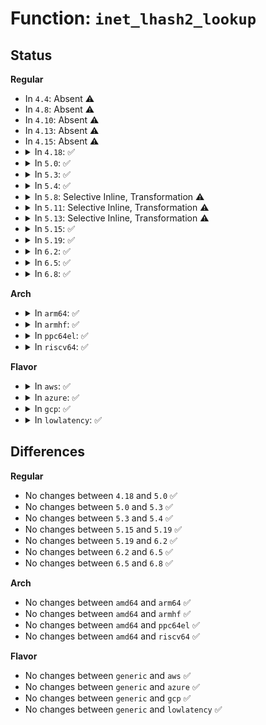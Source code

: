 # Function: <code>inet_lhash2_lookup</code>

## Status
<b>Regular</b>
<ul>
<li>
In <code>4.4</code>: Absent ⚠️
</li>
<li>
In <code>4.8</code>: Absent ⚠️
</li>
<li>
In <code>4.10</code>: Absent ⚠️
</li>
<li>
In <code>4.13</code>: Absent ⚠️
</li>
<li>
In <code>4.15</code>: Absent ⚠️
</li>
<li>
<details>
<summary>In <code>4.18</code>: ✅</summary>

```c
struct sock *inet_lhash2_lookup(struct net *net, struct inet_listen_hashbucket *ilb2, struct sk_buff *skb, int doff, const __be32 saddr, __be16 sport, const __be32 daddr, const short unsigned int hnum, const int dif, const int sdif);
```

**Collision:** Unique Static

**Inline:** No

**Transformation:** False

**Instances:**

```
In net/ipv4/inet_hashtables.c (ffffffff818f1a20)
Location: net/ipv4/inet_hashtables.c:265
Inline: False
Direct callers:
  - net/ipv4/inet_hashtables.c:__inet_lookup_listener
  - net/ipv4/inet_hashtables.c:__inet_lookup_listener
```
**Symbols:**

```
ffffffff818f1a20-ffffffff818f1b92: inet_lhash2_lookup (STB_LOCAL)
```
</details>
</li>
<li>
<details>
<summary>In <code>5.0</code>: ✅</summary>

```c
struct sock *inet_lhash2_lookup(struct net *net, struct inet_listen_hashbucket *ilb2, struct sk_buff *skb, int doff, const __be32 saddr, __be16 sport, const __be32 daddr, const short unsigned int hnum, const int dif, const int sdif);
```

**Collision:** Unique Static

**Inline:** No

**Transformation:** False

**Instances:**

```
In net/ipv4/inet_hashtables.c (ffffffff8191f600)
Location: net/ipv4/inet_hashtables.c:261
Inline: False
Direct callers:
  - net/ipv4/inet_hashtables.c:__inet_lookup_listener
  - net/ipv4/inet_hashtables.c:__inet_lookup_listener
```
**Symbols:**

```
ffffffff8191f600-ffffffff8191f74b: inet_lhash2_lookup (STB_LOCAL)
```
</details>
</li>
<li>
<details>
<summary>In <code>5.3</code>: ✅</summary>

```c
struct sock *inet_lhash2_lookup(struct net *net, struct inet_listen_hashbucket *ilb2, struct sk_buff *skb, int doff, const __be32 saddr, __be16 sport, const __be32 daddr, const short unsigned int hnum, const int dif, const int sdif);
```

**Collision:** Unique Static

**Inline:** No

**Transformation:** False

**Instances:**

```
In net/ipv4/inet_hashtables.c (ffffffff81981f60)
Location: net/ipv4/inet_hashtables.c:257
Inline: False
Direct callers:
  - net/ipv4/inet_hashtables.c:__inet_lookup_listener
  - net/ipv4/inet_hashtables.c:__inet_lookup_listener
```
**Symbols:**

```
ffffffff81981f60-ffffffff819820b3: inet_lhash2_lookup (STB_LOCAL)
```
</details>
</li>
<li>
<details>
<summary>In <code>5.4</code>: ✅</summary>

```c
struct sock *inet_lhash2_lookup(struct net *net, struct inet_listen_hashbucket *ilb2, struct sk_buff *skb, int doff, const __be32 saddr, __be16 sport, const __be32 daddr, const short unsigned int hnum, const int dif, const int sdif);
```

**Collision:** Unique Static

**Inline:** No

**Transformation:** False

**Instances:**

```
In net/ipv4/inet_hashtables.c (ffffffff819b87c0)
Location: net/ipv4/inet_hashtables.c:257
Inline: False
Direct callers:
  - net/ipv4/inet_hashtables.c:__inet_lookup_listener
  - net/ipv4/inet_hashtables.c:__inet_lookup_listener
```
**Symbols:**

```
ffffffff819b87c0-ffffffff819b8915: inet_lhash2_lookup (STB_LOCAL)
```
</details>
</li>
<li>
<details>
<summary>In <code>5.8</code>: Selective Inline, Transformation ⚠️</summary>

**Collision:** Unique Static

**Inline:** Selective

**Transformation:** True

**Instances:**

```
In net/ipv4/inet_hashtables.c (ffffffff81aa33d0)
Location: net/ipv4/inet_hashtables.c:258
Inline: True
Direct callers:
  - net/ipv4/inet_hashtables.c:__inet_lookup_listener
  - net/ipv4/inet_hashtables.c:__inet_lookup_listener
```
**Symbols:**

```
ffffffff81aa33d0-ffffffff81aa3531: inet_lhash2_lookup.isra.0 (STB_LOCAL)
```
</details>
</li>
<li>
<details>
<summary>In <code>5.11</code>: Selective Inline, Transformation ⚠️</summary>

**Collision:** Unique Static

**Inline:** Selective

**Transformation:** True

**Instances:**

```
In net/ipv4/inet_hashtables.c (ffffffff81aad900)
Location: net/ipv4/inet_hashtables.c:276
Inline: True
Direct callers:
  - net/ipv4/inet_hashtables.c:__inet_lookup_listener
  - net/ipv4/inet_hashtables.c:__inet_lookup_listener
```
**Symbols:**

```
ffffffff81aad900-ffffffff81aada69: inet_lhash2_lookup.isra.0 (STB_LOCAL)
```
</details>
</li>
<li>
<details>
<summary>In <code>5.13</code>: Selective Inline, Transformation ⚠️</summary>

**Collision:** Unique Static

**Inline:** Selective

**Transformation:** True

**Instances:**

```
In net/ipv4/inet_hashtables.c (ffffffff81a989c0)
Location: net/ipv4/inet_hashtables.c:276
Inline: True
Direct callers:
  - net/ipv4/inet_hashtables.c:__inet_lookup_listener
  - net/ipv4/inet_hashtables.c:__inet_lookup_listener
```
**Symbols:**

```
ffffffff81a989c0-ffffffff81a98b2e: inet_lhash2_lookup.isra.0 (STB_LOCAL)
```
</details>
</li>
<li>
<details>
<summary>In <code>5.15</code>: ✅</summary>

```c
struct sock *inet_lhash2_lookup(struct net *net, struct inet_listen_hashbucket *ilb2, struct sk_buff *skb, int doff, const __be32 saddr, __be16 sport, const __be32 daddr, const short unsigned int hnum, const int dif, const int sdif);
```

**Collision:** Unique Static

**Inline:** No

**Transformation:** False

**Instances:**

```
In net/ipv4/inet_hashtables.c (ffffffff81b53ea0)
Location: net/ipv4/inet_hashtables.c:278
Inline: False
Direct callers:
  - net/ipv4/inet_hashtables.c:__inet_lookup_listener
  - net/ipv4/inet_hashtables.c:__inet_lookup_listener
```
**Symbols:**

```
ffffffff81b53ea0-ffffffff81b5400a: inet_lhash2_lookup (STB_LOCAL)
```
</details>
</li>
<li>
<details>
<summary>In <code>5.19</code>: ✅</summary>

```c
struct sock *inet_lhash2_lookup(struct net *net, struct inet_listen_hashbucket *ilb2, struct sk_buff *skb, int doff, const __be32 saddr, __be16 sport, const __be32 daddr, const short unsigned int hnum, const int dif, const int sdif);
```

**Collision:** Unique Static

**Inline:** No

**Transformation:** False

**Instances:**

```
In net/ipv4/inet_hashtables.c (ffffffff81ce1dc0)
Location: net/ipv4/inet_hashtables.c:242
Inline: False
Direct callers:
  - net/ipv4/inet_hashtables.c:__inet_lookup_listener
  - net/ipv4/inet_hashtables.c:__inet_lookup_listener
```
**Symbols:**

```
ffffffff81ce1dc0-ffffffff81ce1f1e: inet_lhash2_lookup (STB_LOCAL)
```
</details>
</li>
<li>
<details>
<summary>In <code>6.2</code>: ✅</summary>

```c
struct sock *inet_lhash2_lookup(struct net *net, struct inet_listen_hashbucket *ilb2, struct sk_buff *skb, int doff, const __be32 saddr, __be16 sport, const __be32 daddr, const short unsigned int hnum, const int dif, const int sdif);
```

**Collision:** Unique Static

**Inline:** No

**Transformation:** False

**Instances:**

```
In net/ipv4/inet_hashtables.c (ffffffff81ea2fa0)
Location: net/ipv4/inet_hashtables.c:358
Inline: False
Direct callers:
  - net/ipv4/inet_hashtables.c:__inet_lookup_listener
  - net/ipv4/inet_hashtables.c:__inet_lookup_listener
```
**Symbols:**

```
ffffffff81ea2fa0-ffffffff81ea30fe: inet_lhash2_lookup (STB_LOCAL)
```
</details>
</li>
<li>
<details>
<summary>In <code>6.5</code>: ✅</summary>

```c
struct sock *inet_lhash2_lookup(struct net *net, struct inet_listen_hashbucket *ilb2, struct sk_buff *skb, int doff, const __be32 saddr, __be16 sport, const __be32 daddr, const short unsigned int hnum, const int dif, const int sdif);
```

**Collision:** Unique Static

**Inline:** No

**Transformation:** False

**Instances:**

```
In net/ipv4/inet_hashtables.c (ffffffff81f017d0)
Location: net/ipv4/inet_hashtables.c:358
Inline: False
Direct callers:
  - net/ipv4/inet_hashtables.c:__inet_lookup_listener
  - net/ipv4/inet_hashtables.c:__inet_lookup_listener
```
**Symbols:**

```
ffffffff81f017d0-ffffffff81f01931: inet_lhash2_lookup (STB_LOCAL)
```
</details>
</li>
<li>
<details>
<summary>In <code>6.8</code>: ✅</summary>

```c
struct sock *inet_lhash2_lookup(struct net *net, struct inet_listen_hashbucket *ilb2, struct sk_buff *skb, int doff, const __be32 saddr, __be16 sport, const __be32 daddr, const short unsigned int hnum, const int dif, const int sdif);
```

**Collision:** Unique Static

**Inline:** No

**Transformation:** False

**Instances:**

```
In net/ipv4/inet_hashtables.c (ffffffff81fc5b20)
Location: net/ipv4/inet_hashtables.c:378
Inline: False
Direct callers:
  - net/ipv4/inet_hashtables.c:__inet_lookup_listener
  - net/ipv4/inet_hashtables.c:__inet_lookup_listener
```
**Symbols:**

```
ffffffff81fc5b20-ffffffff81fc5c79: inet_lhash2_lookup (STB_LOCAL)
```
</details>
</li>
</ul>
<b>Arch</b>
<ul>
<li>
<details>
<summary>In <code>arm64</code>: ✅</summary>

```c
struct sock *inet_lhash2_lookup(struct net *net, struct inet_listen_hashbucket *ilb2, struct sk_buff *skb, int doff, const __be32 saddr, __be16 sport, const __be32 daddr, const short unsigned int hnum, const int dif, const int sdif);
```

**Collision:** Unique Static

**Inline:** No

**Transformation:** False

**Instances:**

```
In net/ipv4/inet_hashtables.c (ffff800010c69c18)
Location: net/ipv4/inet_hashtables.c:257
Inline: False
Direct callers:
  - net/ipv4/inet_hashtables.c:__inet_lookup_listener
  - net/ipv4/inet_hashtables.c:__inet_lookup_listener
```
**Symbols:**

```
ffff800010c69c18-ffff800010c69da4: inet_lhash2_lookup (STB_LOCAL)
```
</details>
</li>
<li>
<details>
<summary>In <code>armhf</code>: ✅</summary>

```c
struct sock *inet_lhash2_lookup(struct net *net, struct inet_listen_hashbucket *ilb2, struct sk_buff *skb, int doff, const __be32 saddr, __be16 sport, const __be32 daddr, const short unsigned int hnum, const int dif, const int sdif);
```

**Collision:** Unique Static

**Inline:** No

**Transformation:** False

**Instances:**

```
In net/ipv4/inet_hashtables.c (c0d78edc)
Location: net/ipv4/inet_hashtables.c:257
Inline: False
Direct callers:
  - net/ipv4/inet_hashtables.c:__inet_lookup_listener
  - net/ipv4/inet_hashtables.c:__inet_lookup_listener
```
**Symbols:**

```
c0d78edc-c0d7904c: inet_lhash2_lookup (STB_LOCAL)
```
</details>
</li>
<li>
<details>
<summary>In <code>ppc64el</code>: ✅</summary>

```c
struct sock *inet_lhash2_lookup(struct net *net, struct inet_listen_hashbucket *ilb2, struct sk_buff *skb, int doff, const __be32 saddr, __be16 sport, const __be32 daddr, const short unsigned int hnum, const int dif, const int sdif);
```

**Collision:** Unique Static

**Inline:** No

**Transformation:** False

**Instances:**

```
In net/ipv4/inet_hashtables.c (c000000000d6ec10)
Location: net/ipv4/inet_hashtables.c:257
Inline: False
Direct callers:
  - net/ipv4/inet_hashtables.c:__inet_lookup_listener
  - net/ipv4/inet_hashtables.c:__inet_lookup_listener
```
**Symbols:**

```
c000000000d6ec10-c000000000d6ee30: inet_lhash2_lookup (STB_LOCAL)
```
</details>
</li>
<li>
<details>
<summary>In <code>riscv64</code>: ✅</summary>

```c
struct sock *inet_lhash2_lookup(struct net *net, struct inet_listen_hashbucket *ilb2, struct sk_buff *skb, int doff, const __be32 saddr, __be16 sport, const __be32 daddr, const short unsigned int hnum, const int dif, const int sdif);
```

**Collision:** Unique Static

**Inline:** No

**Transformation:** False

**Instances:**

```
In net/ipv4/inet_hashtables.c (ffffffe0007cfa58)
Location: net/ipv4/inet_hashtables.c:257
Inline: False
Direct callers:
  - net/ipv4/inet_hashtables.c:__inet_lookup_listener
  - net/ipv4/inet_hashtables.c:__inet_lookup_listener
```
**Symbols:**

```
ffffffe0007cfa58-ffffffe0007cfb74: inet_lhash2_lookup (STB_LOCAL)
```
</details>
</li>
</ul>
<b>Flavor</b>
<ul>
<li>
<details>
<summary>In <code>aws</code>: ✅</summary>

```c
struct sock *inet_lhash2_lookup(struct net *net, struct inet_listen_hashbucket *ilb2, struct sk_buff *skb, int doff, const __be32 saddr, __be16 sport, const __be32 daddr, const short unsigned int hnum, const int dif, const int sdif);
```

**Collision:** Unique Static

**Inline:** No

**Transformation:** False

**Instances:**

```
In net/ipv4/inet_hashtables.c (ffffffff81958630)
Location: net/ipv4/inet_hashtables.c:257
Inline: False
Direct callers:
  - net/ipv4/inet_hashtables.c:__inet_lookup_listener
  - net/ipv4/inet_hashtables.c:__inet_lookup_listener
```
**Symbols:**

```
ffffffff81958630-ffffffff81958785: inet_lhash2_lookup (STB_LOCAL)
```
</details>
</li>
<li>
<details>
<summary>In <code>azure</code>: ✅</summary>

```c
struct sock *inet_lhash2_lookup(struct net *net, struct inet_listen_hashbucket *ilb2, struct sk_buff *skb, int doff, const __be32 saddr, __be16 sport, const __be32 daddr, const short unsigned int hnum, const int dif, const int sdif);
```

**Collision:** Unique Static

**Inline:** No

**Transformation:** False

**Instances:**

```
In net/ipv4/inet_hashtables.c (ffffffff81912120)
Location: net/ipv4/inet_hashtables.c:257
Inline: False
Direct callers:
  - net/ipv4/inet_hashtables.c:__inet_lookup_listener
  - net/ipv4/inet_hashtables.c:__inet_lookup_listener
```
**Symbols:**

```
ffffffff81912120-ffffffff81912275: inet_lhash2_lookup (STB_LOCAL)
```
</details>
</li>
<li>
<details>
<summary>In <code>gcp</code>: ✅</summary>

```c
struct sock *inet_lhash2_lookup(struct net *net, struct inet_listen_hashbucket *ilb2, struct sk_buff *skb, int doff, const __be32 saddr, __be16 sport, const __be32 daddr, const short unsigned int hnum, const int dif, const int sdif);
```

**Collision:** Unique Static

**Inline:** No

**Transformation:** False

**Instances:**

```
In net/ipv4/inet_hashtables.c (ffffffff819c2e00)
Location: net/ipv4/inet_hashtables.c:257
Inline: False
Direct callers:
  - net/ipv4/inet_hashtables.c:__inet_lookup_listener
  - net/ipv4/inet_hashtables.c:__inet_lookup_listener
```
**Symbols:**

```
ffffffff819c2e00-ffffffff819c2f55: inet_lhash2_lookup (STB_LOCAL)
```
</details>
</li>
<li>
<details>
<summary>In <code>lowlatency</code>: ✅</summary>

```c
struct sock *inet_lhash2_lookup(struct net *net, struct inet_listen_hashbucket *ilb2, struct sk_buff *skb, int doff, const __be32 saddr, __be16 sport, const __be32 daddr, const short unsigned int hnum, const int dif, const int sdif);
```

**Collision:** Unique Static

**Inline:** No

**Transformation:** False

**Instances:**

```
In net/ipv4/inet_hashtables.c (ffffffff819cc8d0)
Location: net/ipv4/inet_hashtables.c:257
Inline: False
Direct callers:
  - net/ipv4/inet_hashtables.c:__inet_lookup_listener
  - net/ipv4/inet_hashtables.c:__inet_lookup_listener
```
**Symbols:**

```
ffffffff819cc8d0-ffffffff819cca25: inet_lhash2_lookup (STB_LOCAL)
```
</details>
</li>
</ul>

## Differences
<b>Regular</b>
<ul>
<li>
No changes between <code>4.18</code> and <code>5.0</code> ✅
</li>
<li>
No changes between <code>5.0</code> and <code>5.3</code> ✅
</li>
<li>
No changes between <code>5.3</code> and <code>5.4</code> ✅
</li>
<li>
No changes between <code>5.15</code> and <code>5.19</code> ✅
</li>
<li>
No changes between <code>5.19</code> and <code>6.2</code> ✅
</li>
<li>
No changes between <code>6.2</code> and <code>6.5</code> ✅
</li>
<li>
No changes between <code>6.5</code> and <code>6.8</code> ✅
</li>
</ul>
<b>Arch</b>
<ul>
<li>
No changes between <code>amd64</code> and <code>arm64</code> ✅
</li>
<li>
No changes between <code>amd64</code> and <code>armhf</code> ✅
</li>
<li>
No changes between <code>amd64</code> and <code>ppc64el</code> ✅
</li>
<li>
No changes between <code>amd64</code> and <code>riscv64</code> ✅
</li>
</ul>
<b>Flavor</b>
<ul>
<li>
No changes between <code>generic</code> and <code>aws</code> ✅
</li>
<li>
No changes between <code>generic</code> and <code>azure</code> ✅
</li>
<li>
No changes between <code>generic</code> and <code>gcp</code> ✅
</li>
<li>
No changes between <code>generic</code> and <code>lowlatency</code> ✅
</li>
</ul>

